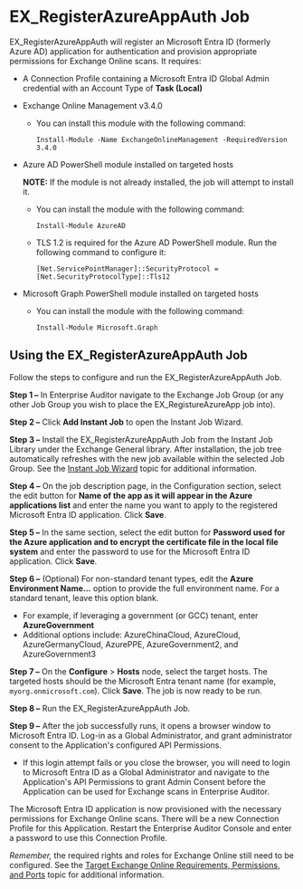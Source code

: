 # EX_RegisterAzureAppAuth Job

EX_RegisterAzureAppAuth will register an Microsoft Entra ID (formerly Azure AD) application for
authentication and provision appropriate permissions for Exchange Online scans. It requires:

- A Connection Profile containing a Microsoft Entra ID Global Admin credential with an Account Type
  of **Task (Local)**
- Exchange Online Management v3.4.0

    - You can install this module with the following command:

        ```
        Install-Module -Name ExchangeOnlineManagement -RequiredVersion 3.4.0
        ```

- Azure AD PowerShell module installed on targeted hosts

    **NOTE:** If the module is not already installed, the job will attempt to install it.

    - You can install the module with the following command:

        ```
        Install-Module AzureAD
        ```

    - TLS 1.2 is required for the Azure AD PowerShell module. Run the following command to configure
      it:

        ```
        [Net.ServicePointManager]::SecurityProtocol = [Net.SecurityProtocolType]::Tls12
        ```

- Microsoft Graph PowerShell module installed on targeted hosts

    - You can install the module with the following command:

        ```
        Install-Module Microsoft.Graph
        ```

## Using the EX_RegisterAzureAppAuth Job

Follow the steps to configure and run the EX_RegisterAzureAppAuth Job.

**Step 1 –** In Enterprise Auditor navigate to the Exchange Job Group (or any other Job Group you
wish to place the EX_RegistureAzureApp job into).

**Step 2 –** Click **Add Instant Job** to open the Instant Job Wizard.

**Step 3 –** Install the EX_RegisterAzureAppAuth Job from the Instant Job Library under the Exchange
General library. After installation, the job tree automatically refreshes with the new job available
within the selected Job Group. See the
[Instant Job Wizard](/docs/accessanalyzer/11.6/enterpriseauditor/admin/jobs/instantjobs/overview.md)
topic for additional information.

**Step 4 –** On the job description page, in the Configuration section, select the edit button for
**Name of the app as it will appear in the Azure applications list** and enter the name you want to
apply to the registered Microsoft Entra ID application. Click **Save**.

**Step 5 –** In the same section, select the edit button for **Password used for the Azure
application and to encrypt the certificate file in the local file system** and enter the password to
use for the Microsoft Entra ID application. Click **Save**.

**Step 6 –** (Optional) For non-standard tenant types, edit the **Azure Environment Name...** option
to provide the full environment name. For a standard tenant, leave this option blank.

- For example, if leveraging a government (or GCC) tenant, enter **AzureGovernment**
- Additional options include: AzureChinaCloud, AzureCloud, AzureGermanyCloud, AzurePPE,
  AzureGovernment2, and AzureGovernment3

**Step 7 –** On the **Configure** > **Hosts** node, select the target hosts. The targeted hosts
should be the Microsoft Entra tenant name (for example, `myorg.onmicrosoft.com`). Click **Save**.
The job is now ready to be run.

**Step 8 –** Run the EX_RegisterAzureAppAuth Job.

**Step 9 –** After the job successfully runs, it opens a browser window to Microsoft Entra ID.
Log-in as a Global Administrator, and grant administrator consent to the Application's configured
API Permissions.

- If this login attempt fails or you close the browser, you will need to login to Microsoft Entra ID
  as a Global Administrator and navigate to the Application's API Permissions to grant Admin Consent
  before the Application can be used for Exchange scans in Enterprise Auditor.

The Microsoft Entra ID application is now provisioned with the necessary permissions for Exchange
Online scans. There will be a new Connection Profile for this Application. Restart the Enterprise
Auditor Console and enter a password to use this Connection Profile.

_Remember,_ the required rights and roles for Exchange Online still need to be configured. See the
[Target Exchange Online Requirements, Permissions, and Ports](/docs/accessanalyzer/11.6/enterpriseauditor/requirements/target/exchangeonline.md)
topic for additional information.
